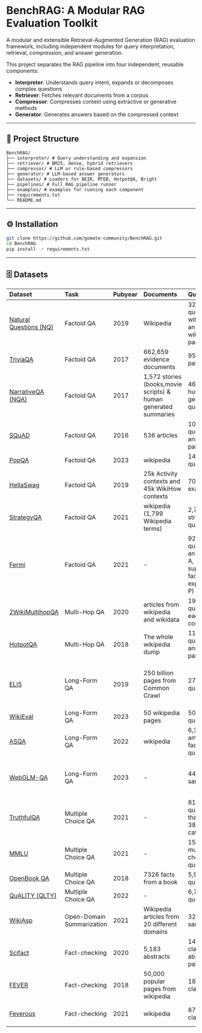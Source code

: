 # BenchRAG: A Modular RAG Evaluation Toolkit
A modular and extensible Retrieval-Augmented Generation (RAG) evaluation framework, including independent modules for query interpretation, retrieval, compression, and answer generation.

This project separates the RAG pipeline into four independent, reusable components:
- **Interpreter**: Understands query intent, expands or decomposes complex questions
- **Retriever**: Fetches relevant documents from a corpus
- **Compressor**: Compresses context using extractive or generative methods
- **Generator**: Generates answers based on the compressed context

---

## 🧱 Project Structure

```text
BenchRAG/
├── interpreter/ # Query understanding and expansion
├── retriever/ # BM25, dense, hybrid retrievers
├── compressor/ # LLM or rule-based compressors
├── generator/ # LLM-based answer generators
├── datasets/ # Loaders for BEIR, MTEB, HotpotQA, Bright
├── pipelines/ # Full RAG pipeline runner
├── examples/ # examples for running each component
├── requirements.txt
└── README.md
```


---

## ⚙️ Installation

```bash
git clone https://github.com/gomate-community/BenchRAG.git
cd BenchRAG
pip install -r requirements.txt
```

---

## 🗄️ Datasets

| Dataset                                                                | Task                       | Pubyear | Documents                                                         | Questions                                                                  | Answers                                                 | Metrics                                     |
| :--------------------------------------------------------------------- | :------------------------- | :------ | :---------------------------------------------------------------- | :------------------------------------------------------------------------- | :------------------------------------------------------ | :------------------------------------------ |
| [Natural Questions (NQ)](./benchmarks/NQ.md)                           | Factoid QA                 | 2019    | Wikipedia                                                         | 323,045 questions with each an wikipedia page                              | paragraph/span                                          | Rouge, EM                                   |
| [TriviaQA](./benchmarks/TriviaQA.md)                                   | Factoid QA                 | 2017    | 662,659 evidence documents                                        | 95,956 QA pairs                                                            | text string (92.85% wikipedia titles)                   | EM                                          |
| [NarrativeQA (NQA)](./benchmarks/NarrativeQA.md)                       | Factoid QA                 | 2017    | 1,572 stories (books,movie scripts) & human generated summaries | 46,765 human generated questions                                           | human written, short, averaging 4.73 tokens             | Rouge                                       |
| [SQuAD](https://huggingface.co/datasets/rajpurkar/squad)               | Factoid QA                 | 2016    | 536 articles                                                      | 107,785 question-answer pairs                                              | spans                                                   | EM                                          |
| [PopQA](./benchmarks/PopQA.md)                                         | Factoid QA                 | 2023    | wikipedia                                                         | 14k questions                                                              | long-tail entites                                       | EM                                          |
| [HellaSwag](https://huggingface.co/datasets/Rowan/hellaswag)           | Factoid QA                 | 2019    | 25k Activity contexts and 45k WikiHow contexts                    | 70k examples                                                               | classification                                          | Accuracy                                    |
| [StrategyQA](https://allenai.org/data/strategyqa)                      | Factoid QA                 | 2021    | wikipedia (1,799 Wikipedia terms)                                 | 2,780 strategy questions                                                   | its decomposition, evidence paragraphs                  | EM                                          |
| [Fermi](https://allenai.org/data/fermi)                                | Factoid QA                 | 2021    | -                                                                 | 928 FPs (a question Q, an answer A, supporting facts F, an explanation P)  | spans                                                   | Accuracy                                    |
| [2WikiMultihopQA](./benchmarks/2WikiMHQA.md)                           | Multi-Hop QA               | 2020    | articles from wikipedia and wikidata                              | 192,606 questions each with a context                                      | textual spans, sentence-level supporting facts, evidence (tiples) | F1                                          |
| [HotpotQA](/benchrag/hotpotqa)                                      | Multi-Hop QA               | 2018    | The whole wikipedia dump                                          | 112,779 question-answer pairs                                              | text span                                               | F1                                          |
| [ELI5](https://huggingface.co/datasets/eli5)                           | Long-Form QA               | 2019    | 250 billion pages from Common Crawl                               | 272K questions                                                             | multiple sentences                                      | Citation Recall, Citation Precision, Claim Recall |
| [WikiEval](https://huggingface.co/datasets/explodinggradients/WikiEval) | Long-Form QA               | 2023    | 50 wikipedia pages                                                | 50 questions                                                               | text spans (sentences)                                  | Ragas                                       |
| [ASQA](./benchmarks/ASQA.md)                                           | Long-Form QA               | 2022    | wikipedia                                                         | 6,316 ambiguous factoid questions                                          | long-form answers                                       | disambig F1, RougeL, EM                     |
| [WebGLM-QA](https://huggingface.co/datasets/THUDM/webglm-qa)           | Long-Form QA               | 2023    | -                                                                 | 44979 samples                                                              | sentences                                               | RougeL, Citation Recall, Citation Precision |
| [TruthfulQA](https://huggingface.co/datasets/truthful_qa)              | Multiple Choice QA         | 2021    | -                                                                 | 817 questions that span 38 categories                                      | sentence answer/multiple choice                         | EM                                          |
| [MMLU](https://huggingface.co/datasets/cais/mmlu)                      | Multiple Choice QA         | 2021    | -                                                                 | 15,908 multiple-choice questions                                           | 4-way multiple choice                                   | Accuracy                                    |
| [OpenBook QA](https://huggingface.co/datasets/allenai/openbookqa)      | Multiple Choice QA         | 2018    | 7326 facts from a book                                            | 5,957 questions                                                            | 4-way multiple-choice                                   | Accuracy                                    |
| [QuALITY (QLTY)](https://github.com/nyu-mll/quality)                   | Multiple Choice QA         | 2022    | -                                                                 | 6,737 questions                                                            | 4-way multiple choices                                  | Accuracy                                    |
| [WikiAsp](https://huggingface.co/datasets/wiki_asp)                    | Open-Domain Summarization  | 2021    | Wikipedia articles from 20 different domains                      | 320,272 samples                                                            | 1) aspect selection (section title), 2) summary generation (section paragraph) | ROUGE, F1, UniEval                          |
| [Scifact](https://huggingface.co/datasets/BeIR/scifact)                | Fact-checking              | 2020    | 5,183 abstracts                                                   | 1409 claim-abstract pairs                                                  | 3-class classification (support/refutes/Noinfo)         | nDCG@10                                     |
| [FEVER](https://huggingface.co/datasets/fever)                         | Fact-checking              | 2018    | 50,000 popular pages from wikipedia                               | 185,445 claims                                                             | 3-class classification                                  | Accuracy                                    |
| [Feverous](https://huggingface.co/datasets/fever/feverous)             | Fact-checking              | 2021    | wikipedia                                                         | 87,026 claims                                                              | 3-class classification/evidence retrieval               | Accuracy                                    |